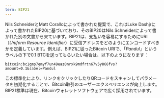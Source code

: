 ```yaml
---
term: BIP21
---
```


Nils SchneiderとMatt Coralloによって書かれた提案で、これはLuke Dashjrによって書かれたBIP20に基づいており、そのBIP20はNils Schneiderによって書かれた別の文書から来ています。BIP21は、支払いを容易にするためにURI（*Uniform Resource Identifier*）に受信アドレスをどのようにエンコードすべきかを定義しています。例えば、BIP21に従ったBitcoin URIで、「*Pandul*」というラベルの下で0.1 BTCを送ってもらいたい場合は、以下のようになります：

```text
bitcoin:bc1qmp7emyf7un49eaz0nrxk9mdfrtn67v5y866fvs?amount=0.1&label=Pandul
``` 

この標準化により、リンクをクリックしたりQRコードをスキャンしてパラメータを初期化することで、Bitcoin取引のユーザーエクスペリエンスが向上します。BIP21標準は現在、Bitcoinウォレットソフトウェアで広く採用されています。